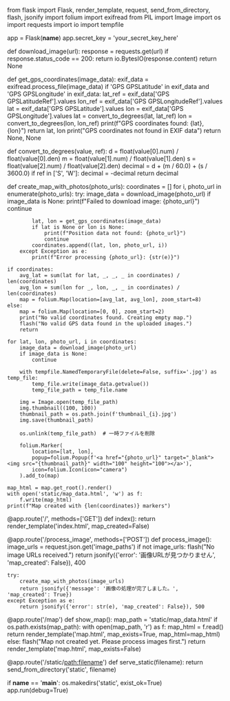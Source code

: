 from flask import Flask, render_template, request, send_from_directory, flash, jsonify
import folium
import exifread
from PIL import Image
import os
import requests
import io
import tempfile

app = Flask(__name__)
app.secret_key = 'your_secret_key_here'


def download_image(url):
    response = requests.get(url)
    if response.status_code == 200:
        return io.BytesIO(response.content)
    return None


def get_gps_coordinates(image_data):
    exif_data = exifread.process_file(image_data)
    if 'GPS GPSLatitude' in exif_data and 'GPS GPSLongitude' in exif_data:
        lat_ref = exif_data['GPS GPSLatitudeRef'].values
        lon_ref = exif_data['GPS GPSLongitudeRef'].values
        lat = exif_data['GPS GPSLatitude'].values
        lon = exif_data['GPS GPSLongitude'].values
        lat = convert_to_degrees(lat, lat_ref)
        lon = convert_to_degrees(lon, lon_ref)
        print(f"GPS coordinates found: {lat}, {lon}")
        return lat, lon
    print("GPS coordinates not found in EXIF data")
    return None, None


def convert_to_degrees(value, ref):
    d = float(value[0].num) / float(value[0].den)
    m = float(value[1].num) / float(value[1].den)
    s = float(value[2].num) / float(value[2].den)
    decimal = d + (m / 60.0) + (s / 3600.0)
    if ref in ['S', 'W']:
        decimal = -decimal
    return decimal


def create_map_with_photos(photo_urls):
    coordinates = []
    for i, photo_url in enumerate(photo_urls):
        try:
            image_data = download_image(photo_url)
            if image_data is None:
                print(f"Failed to download image: {photo_url}")
                continue

            lat, lon = get_gps_coordinates(image_data)
            if lat is None or lon is None:
                print(f"Position data not found: {photo_url}")
                continue
            coordinates.append((lat, lon, photo_url, i))
        except Exception as e:
            print(f"Error processing {photo_url}: {str(e)}")

    if coordinates:
        avg_lat = sum(lat for lat, _, _, _ in coordinates) / len(coordinates)
        avg_lon = sum(lon for _, lon, _, _ in coordinates) / len(coordinates)
        map = folium.Map(location=[avg_lat, avg_lon], zoom_start=8)
    else:
        map = folium.Map(location=[0, 0], zoom_start=2)
        print("No valid coordinates found. Creating empty map.")
        flash("No valid GPS data found in the uploaded images.")
        return

    for lat, lon, photo_url, i in coordinates:
        image_data = download_image(photo_url)
        if image_data is None:
            continue

        with tempfile.NamedTemporaryFile(delete=False, suffix='.jpg') as temp_file:
            temp_file.write(image_data.getvalue())
            temp_file_path = temp_file.name

        img = Image.open(temp_file_path)
        img.thumbnail((100, 100))
        thumbnail_path = os.path.join(f'thumbnail_{i}.jpg')
        img.save(thumbnail_path)

        os.unlink(temp_file_path)  # 一時ファイルを削除

        folium.Marker(
            location=[lat, lon],
            popup=folium.Popup(f'<a href="{photo_url}" target="_blank"><img src="{thumbnail_path}" width="100" height="100"></a>'),
            icon=folium.Icon(icon="camera")
        ).add_to(map)

    map_html = map.get_root().render()
    with open('static/map_data.html', 'w') as f:
        f.write(map_html)
    print(f"Map created with {len(coordinates)} markers")


@app.route('/', methods=['GET'])
def index():
    return render_template('index.html', map_created=False)


@app.route('/process_image', methods=['POST'])
def process_image():
    image_urls = request.json.get('image_paths')
    if not image_urls:
        flash("No image URLs received.")
        return jsonify({'error': '画像URLが見つかりません', 'map_created': False}), 400
    
    try:
        create_map_with_photos(image_urls)
        return jsonify({'message': '画像の処理が完了しました。', 'map_created': True})
    except Exception as e:
        return jsonify({'error': str(e), 'map_created': False}), 500


@app.route('/map')
def show_map():
    map_path = 'static/map_data.html'
    if os.path.exists(map_path):
        with open(map_path, 'r') as f:
            map_html = f.read()
        return render_template('map.html', map_exists=True, map_html=map_html)
    else:
        flash("Map not created yet. Please process images first.")
        return render_template('map.html', map_exists=False)


@app.route('/static/<path:filename>')
def serve_static(filename):
    return send_from_directory('static', filename)


if __name__ == '__main__':
    os.makedirs('static', exist_ok=True)
    app.run(debug=True)